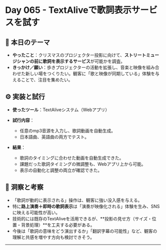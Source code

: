 # Day 065 - TextAliveで歌詞表示サービスを試す

## 🎯 本日のテーマ

* **やったこと**：クリスマスのプロジェクター投影に向けて、**ストリートミュージシャンの前に歌詞を表示するサービス**が可能かを調査。
* **きっかけ／願い**：歩きプロジェクターの活動を拡張し、音楽と映像を組み合わせた新しい場をつくりたい。観客に「歌と映像が同期している」体験を与えることで、注目を集めたい。

## ⚙️ 実装と試行

* **使ったツール**：TextAliveシステム（Webアプリ）
* **試行内容**：

  * 任意のmp3音源を入力し、歌詞動画を自動生成。
  * 日本語曲、英語曲の両方でテスト。
* **結果**：

  * 歌詞のタイミングに合わせた動画を自動生成できた。
  * 課題だった歌詞タイミングの微調整も、Webアプリ上から可能。
  * 表示の自動化と調整の両立が確認できた。

## 🔁 洞察と考察

* 「歌詞が動的に表示される」操作は、観客に強い没入感を与える。
* 特に**路上演奏＋即時の歌詞表示**は「演奏が映像化される」体験を生み、SNSに映える可能性が高い。
* 技術的には既存のTextAliveを活用できるが、**投影の見せ方（サイズ・位置・背景処理）**を工夫する必要がある。
* 今後は「歌詞の意味をどう演出するか」「翻訳字幕の可能性」など、観客の理解と共感を増やす方向も検討できそう。

---

